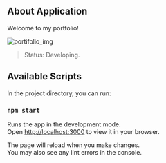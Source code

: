 ## About Application

Welcome to my portfolio!

![portifolio_img](https://user-images.githubusercontent.com/72872854/179796151-01b6c0ca-2016-4a6f-8762-2ba43472098b.png)

> Status: Developing.

## Available Scripts

In the project directory, you can run:

### `npm start`

Runs the app in the development mode.\
Open [http://localhost:3000](http://localhost:3000) to view it in your browser.

The page will reload when you make changes.\
You may also see any lint errors in the console.
